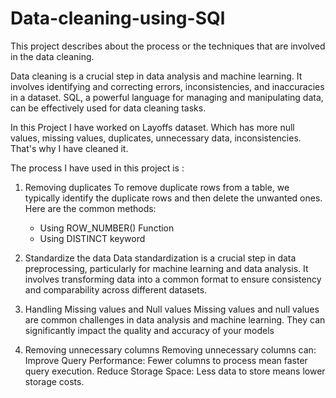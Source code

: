 # Data-cleaning-using-SQl
This project describes about the process or the techniques that are involved in the data cleaning.

Data cleaning is a crucial step in data analysis and machine learning. It involves identifying and correcting errors, inconsistencies, and inaccuracies in a dataset.
SQL, a powerful language for managing and manipulating data, can be effectively used for data cleaning tasks.

In this Project I have worked on Layoffs dataset. Which has more null values, missing values, duplicates, unnecessary data, inconsistencies. That's why I have cleaned it.

The process I have used in this project is :
1. Removing duplicates
   To remove duplicate rows from a table, we typically identify the duplicate rows and then delete the unwanted ones. Here are the common methods:
   - Using ROW_NUMBER() Function
   - Using DISTINCT keyword

2. Standardize the data
   Data standardization is a crucial step in data preprocessing, particularly for machine learning and data analysis. It involves transforming data into a common format to ensure
   consistency and comparability across different datasets.

3. Handling Missing values and Null values
   Missing values and null values are common challenges in data analysis and machine learning. They can significantly impact the quality and accuracy of your models

4. Removing unnecessary columns
   Removing unnecessary columns can:
   Improve Query Performance: Fewer columns to process mean faster query execution.
   Reduce Storage Space: Less data to store means lower storage costs.


